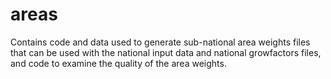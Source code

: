 # areas

Contains code and data used to generate sub-national area weights
files that can be used with the national input data and national
growfactors files, and code to examine the quality of the area
weights.
